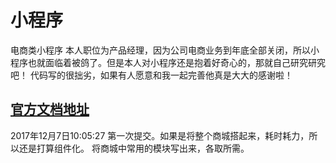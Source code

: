 # 小程序
电商类小程序
本人职位为产品经理，因为公司电商业务到年底全部关闭，所以小程序也就面临着被鸽了。但是本人对小程序还是抱着好奇心的，那就自己研究研究吧！
代码写的很拙劣，如果有人愿意和我一起完善他真是大大的感谢啦！

## [官方文档地址](https://mp.weixin.qq.com/debug/wxadoc/dev/)


2017年12月7日10:05:27
第一次提交。如果是将整个商城搭起来，耗时耗力，所以还是打算组件化。
将商城中常用的模块写出来，各取所需。
